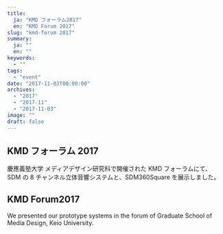 ```yaml
---
title:
  ja: "KMD フォーラム2017"
  en: "KMD Forum 2017"
slug: "kmd-forum 2017"
summary:
  ja: ""
  en: ""
keywords:
  - ""
tags:
  - "event"
date: "2017-11-03T00:00:00"
archives:
  - "2017"
  - "2017-11"
  - "2017-11-03"
image: ""
draft: false
---
```


<!-- 日本語記事ここから -->
<section lang="ja" v-if="$context.locale === 'ja-jp'">

# KMD フォーラム 2017

慶應義塾大学 メディアデザイン研究科で開催された KMD フォーラムにて、SDM の 8 チャンネル立体音響システムと、SDM360Square を展示しました。

</section>
<!-- 日本語記事ここまで -->

<!-- English article start -->
<section lang="en" v-else>

# KMD Forum2017

We presented our prototype systems in the forum of Graduate School of Media Design, Keio University.

</section>
<!-- English article end -->
